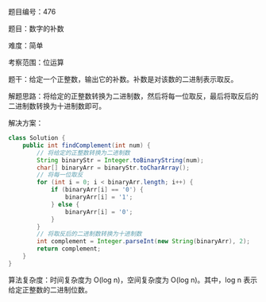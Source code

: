 题目编号：476

题目：数字的补数

难度：简单

考察范围：位运算

题干：给定一个正整数，输出它的补数。补数是对该数的二进制表示取反。

解题思路：将给定的正整数转换为二进制数，然后将每一位取反，最后将取反后的二进制数转换为十进制数即可。

解决方案：

```java
class Solution {
    public int findComplement(int num) {
        // 将给定的正整数转换为二进制数
        String binaryStr = Integer.toBinaryString(num);
        char[] binaryArr = binaryStr.toCharArray();
        // 将每一位取反
        for (int i = 0; i < binaryArr.length; i++) {
            if (binaryArr[i] == '0') {
                binaryArr[i] = '1';
            } else {
                binaryArr[i] = '0';
            }
        }
        // 将取反后的二进制数转换为十进制数
        int complement = Integer.parseInt(new String(binaryArr), 2);
        return complement;
    }
}
```

算法复杂度：时间复杂度为 O(log n)，空间复杂度为 O(log n)。其中，log n 表示给定正整数的二进制位数。